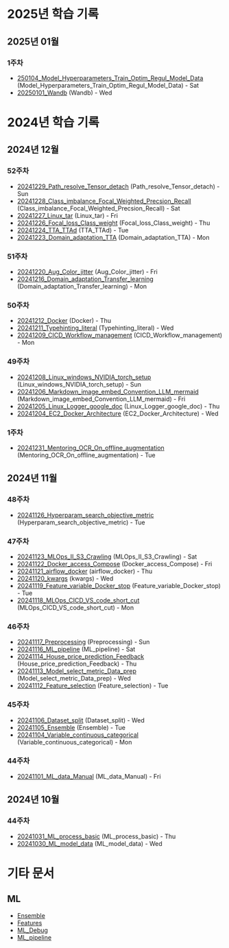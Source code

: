 # 2025년 학습 기록

## 2025년 01월

### 1주차

- [250104_Model_Hyperparameters_Train_Optim_Regul_Model_Data](_Daily/250104_Model_Hyperparameters_Train_Optim_Regul_Model_Data.md) (Model_Hyperparameters_Train_Optim_Regul_Model_Data) - Sat
- [20250101_Wandb](_Daily/20250101_Wandb.md) (Wandb) - Wed

# 2024년 학습 기록

## 2024년 12월

### 52주차

- [20241229_Path_resolve_Tensor_detach](_Daily/20241229_Path_resolve_Tensor_detach.md) (Path_resolve_Tensor_detach) - Sun
- [20241228_Class_imbalance_Focal_Weighted_Precsion_Recall](_Daily/20241228_Class_imbalance_Focal_Weighted_Precsion_Recall.md) (Class_imbalance_Focal_Weighted_Precsion_Recall) - Sat
- [20241227_Linux_tar](_Daily/20241227_Linux_tar.md) (Linux_tar) - Fri
- [20241226_Focal_loss_Class_weight](_Daily/20241226_Focal_loss_Class_weight.md) (Focal_loss_Class_weight) - Thu
- [20241224_TTA_TTAd](_Daily/20241224_TTA_TTAd.md) (TTA_TTAd) - Tue
- [20241223_Domain_adaptation_TTA](_Daily/20241223_Domain_adaptation_TTA.md) (Domain_adaptation_TTA) - Mon

### 51주차

- [20241220_Aug_Color_jitter](_Daily/20241220_Aug_Color_jitter.md) (Aug_Color_jitter) - Fri
- [20241216_Domain_adaptation_Transfer_learning](_Daily/20241216_Domain_adaptation_Transfer_learning.md) (Domain_adaptation_Transfer_learning) - Mon

### 50주차

- [20241212_Docker](_Daily/20241212_Docker.md) (Docker) - Thu
- [20241211_Typehinting_literal](_Daily/20241211_Typehinting_literal.md) (Typehinting_literal) - Wed
- [20241209_CICD_Workflow_management](_Daily/20241209_CICD_Workflow_management.md) (CICD_Workflow_management) - Mon

### 49주차

- [20241208_Linux_windows_NVIDIA_torch_setup](_Daily/20241208_Linux_windows_NVIDIA_torch_setup.md) (Linux_windows_NVIDIA_torch_setup) - Sun
- [20241206_Markdown_image_embed_Convention_LLM_mermaid](_Daily/20241206_Markdown_image_embed_Convention_LLM_mermaid.md) (Markdown_image_embed_Convention_LLM_mermaid) - Fri
- [20241205_Linux_Logger_google_doc](_Daily/20241205_Linux_Logger_google_doc.md) (Linux_Logger_google_doc) - Thu
- [20241204_EC2_Docker_Architecture](_Daily/20241204_EC2_Docker_Architecture.md) (EC2_Docker_Architecture) - Wed

### 1주차

- [20241231_Mentoring_OCR_On_offline_augmentation](_Daily/20241231_Mentoring_OCR_On_offline_augmentation.md) (Mentoring_OCR_On_offline_augmentation) - Tue

## 2024년 11월

### 48주차

- [20241126_Hyperparam_search_objective_metric](_Daily/20241126_Hyperparam_search_objective_metric.md) (Hyperparam_search_objective_metric) - Tue

### 47주차

- [20241123_MLOps_II_S3_Crawling](_Daily/20241123_MLOps_II_S3_Crawling.md) (MLOps_II_S3_Crawling) - Sat
- [20241122_Docker_access_Compose](_Daily/20241122_Docker_access_Compose.md) (Docker_access_Compose) - Fri
- [20241121_airflow_docker](_Daily/20241121_airflow_docker.md) (airflow_docker) - Thu
- [20241120_kwargs](_Daily/20241120_kwargs.md) (kwargs) - Wed
- [20241119_Feature_variable_Docker_stop](_Daily/20241119_Feature_variable_Docker_stop.md) (Feature_variable_Docker_stop) - Tue
- [20241118_MLOps_CICD_VS_code_short_cut](_Daily/20241118_MLOps_CICD_VS_code_short_cut.md) (MLOps_CICD_VS_code_short_cut) - Mon

### 46주차

- [20241117_Preprocessing](_Daily/20241117_Preprocessing.md) (Preprocessing) - Sun
- [20241116_ML_pipeline](_Daily/20241116_ML_pipeline.md) (ML_pipeline) - Sat
- [20241114_House_price_prediction_Feedback](_Daily/20241114_House_price_prediction_Feedback.md) (House_price_prediction_Feedback) - Thu
- [20241113_Model_select_metric_Data_prep](_Daily/20241113_Model_select_metric_Data_prep.md) (Model_select_metric_Data_prep) - Wed
- [20241112_Feature_selection](_Daily/20241112_Feature_selection.md) (Feature_selection) - Tue

### 45주차

- [20241106_Dataset_split](_Daily/20241106_Dataset_split.md) (Dataset_split) - Wed
- [20241105_Ensemble](_Daily/20241105_Ensemble.md) (Ensemble) - Tue
- [20241104_Variable_continuous_categorical](_Daily/20241104_Variable_continuous_categorical.md) (Variable_continuous_categorical) - Mon

### 44주차

- [20241101_ML_data_Manual](_Daily/20241101_ML_data_Manual.md) (ML_data_Manual) - Fri

## 2024년 10월

### 44주차

- [20241031_ML_process_basic](_Daily/20241031_ML_process_basic.md) (ML_process_basic) - Thu
- [20241030_ML_model_data](_Daily/20241030_ML_model_data.md) (ML_model_data) - Wed

# 기타 문서

## ML

- [Ensemble](ML/Ensemble.md)
- [Features](ML/Features.md)
- [ML_Debug](ML/ML_Debug.md)
- [ML_pipeline](ML/ML_pipeline.md)
